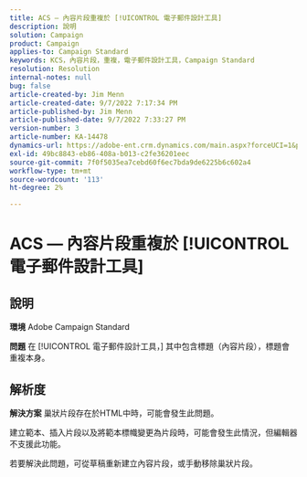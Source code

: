 ```yaml
---
title: ACS — 內容片段重複於 [!UICONTROL 電子郵件設計工具]
description: 說明
solution: Campaign
product: Campaign
applies-to: Campaign Standard
keywords: KCS，內容片段，重複，電子郵件設計工具，Campaign Standard
resolution: Resolution
internal-notes: null
bug: false
article-created-by: Jim Menn
article-created-date: 9/7/2022 7:17:34 PM
article-published-by: Jim Menn
article-published-date: 9/7/2022 7:33:27 PM
version-number: 3
article-number: KA-14478
dynamics-url: https://adobe-ent.crm.dynamics.com/main.aspx?forceUCI=1&pagetype=entityrecord&etn=knowledgearticle&id=2ce9b3b5-e12e-ed11-9db1-0022480866ad
exl-id: 49bc8843-eb86-408a-b013-c2fe36201eec
source-git-commit: 7f0f5035ea7cebd60f6ec7bda9de6225b6c602a4
workflow-type: tm+mt
source-wordcount: '113'
ht-degree: 2%

---
```


# ACS — 內容片段重複於 [!UICONTROL 電子郵件設計工具]

## 說明


<b>環境</b>
Adobe Campaign Standard

<b>問題</b>
在 [!UICONTROL 電子郵件設計工具，] 其中包含標題（內容片段），標題會重複本身。


## 解析度


<b>解決方案</b>
巢狀片段存在於HTML中時，可能會發生此問題。

建立範本、插入片段以及將範本標幟變更為片段時，可能會發生此情況，但編輯器不支援此功能。

若要解決此問題，可從草稿重新建立內容片段，或手動移除巢狀片段。
